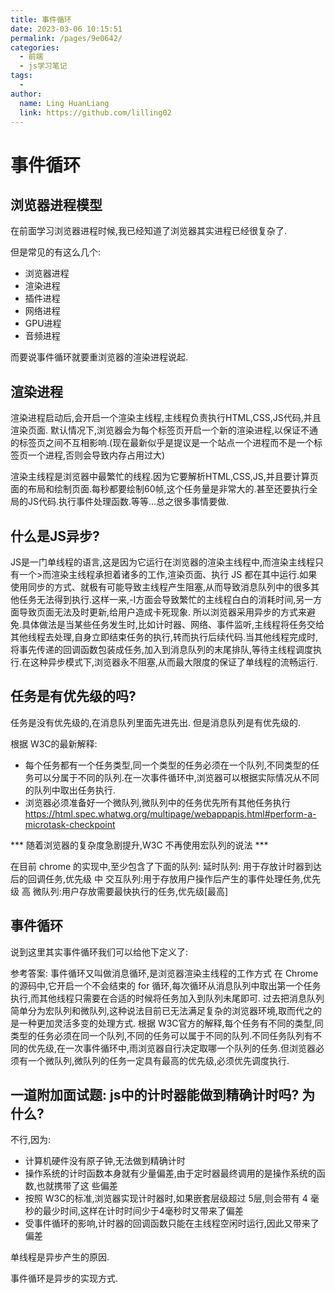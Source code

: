```yaml
---
title: 事件循环
date: 2023-03-06 10:15:51
permalink: /pages/9e0642/
categories:
  - 前端
  - js学习笔记
tags:
  - 
author: 
  name: Ling HuanLiang
  link: https://github.com/lilling02
---
```


# 事件循环

## 浏览器进程模型 
在前面学习浏览器进程时候,我已经知道了浏览器其实进程已经很复杂了.

但是常见的有这么几个:

* 浏览器进程
* 渲染进程
* 插件进程
* 网络进程
* GPU进程
* 音频进程

而要说事件循环就要重浏览器的渲染进程说起.

## 渲染进程
渲染进程启动后,会开启一个渲染主线程,主线程负责执行HTML,CSS,JS代码,并且渲染页面.
默认情况下,浏览器会为每个标签页开启一个新的渲染进程,以保证不通的标签页之间不互相影响.(现在最新似乎是提议是一个站点一个进程而不是一个标签页一个进程,否则会导致内存占用过大)

渲染主线程是浏览器中最繁忙的线程.因为它要解析HTML,CSS,JS,并且要计算页面的布局和绘制页面.每秒都要绘制60帧,这个任务量是非常大的.甚至还要执行全局的JS代码.执行事件处理函数.等等...总之很多事情要做.

 
## 什么是JS异步?
JS是一门单线程的语言,这是因为它运行在浏览器的渲染主线程中,而渲染主线程只有一个>而渲染主线程承担着诸多的工作,渲染页面、执行 JS 都在其中运行.如果使用同步的方式、就极有可能导致主线程产生阻塞,从而导致消息队列中的很多其他任务无法得到执行.这样一来,-I方面会导致繁忙的主线程白白的消耗时间,另一方面导致页面无法及时更新,给用户造成卡死现象.
所以浏览器采用异步的方式来避免.具体做法是当某些任务发生时,比如计时器、网络、事件监听,主线程将任务交给其他线程去处理,自身立即结束任务的执行,转而执行后续代码.当其他线程完成时,将事先传递的回调函数包装成任务,加入到消息队列的末尾排队,等待主线程调度执行.在这种异步模式下,浏览器永不阻塞,从而最大限度的保证了单线程的流畅运行.


## 任务是有优先级的吗?
任务是没有优先级的,在消息队列里面先进先出.
但是消息队列是有优先级的.


根据 W3C的最新解释:
* 每个任务都有一个任务类型,同一个类型的任务必须在一个队列,不同类型的任务可以分属于不同的队列.在一次事件循环中,浏览器可以根据实际情况从不同的队列中取出任务执行.
* 浏览器必须准备好一个微队列,微队列中的任务优先所有其他任务执行
https://html.spec.whatwg.org/multipage/webappapis.html#perform-a-microtask-checkpoint


*** 随着浏览器的复杂度急剧提升,W3C 不再使用宏队列的说法 *** 

在目前 chrome 的实现中,至少包含了下面的队列:
延时队列: 用于存放计时器到达后的回调任务,优先级 中
交互队列:用于存放用户操作后产生的事件处理任务,优先级 高
微队列:用户存放需要最快执行的任务,优先级[最高]


## 事件循环

说到这里其实事件循环我们可以给他下定义了:

参考答案:
事件循环又叫做消息循环,是浏览器渲染主线程的工作方式
在 Chrome 的源码中,它开启一个不会结束的 for 循环,每次循环从消息队列中取出第一个任务执行,而其他线程只需要在合适的时候将任务加入到队列未尾即可.
过去把消息队列简单分为宏队列和微队列,这种说法目前已无法满足复杂的浏览器环境,取而代之的是一种更加灵活多变的处理方式.
根据 W3C官方的解释,每个任务有不同的类型,同类型的任务必须在同一个队列,不同的任务可以属于不同的队列.不同任务队列有不同的优先级,在一次事件循环中,雨浏览器自行决定取哪一个队列的任务.但浏览器必须有一个微队列,微队列的任务一定具有最高的优先级,必须优先调度执行.

## 一道附加面试题: js中的计时器能做到精确计时吗? 为什么?

不行,因为:
* 计算机硬件没有原子钟,无法做到精确计时
* 操作系统的计时函数本身就有少量偏差,由于定时器最终调用的是操作系统的函数,也就携带了这
些偏差
* 按照 W3C的标准,浏览器实现计时器时,如果嵌套层级超过 5层,则会带有 4 毫秒的最少时间,这样在计时时间少于4毫秒时又带来了偏差
* 受事件循环的影响,计时器的回调函数只能在主线程空闲时运行,因此又带来了偏差





单线程是异步产生的原因.

事件循环是异步的实现方式.



<!-- q:新版本chrome 消息队列已经分三个队列了吗? -->